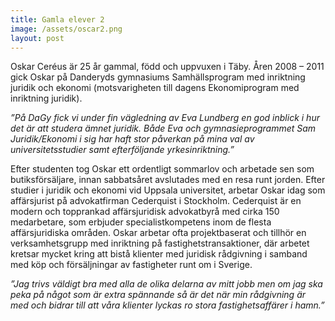 ```yaml
---
title: Gamla elever 2
image: /assets/oscar2.png
layout: post
---
```

Oskar Ceréus är 25 år gammal, född och uppvuxen i Täby. 
Åren 2008 – 2011 gick Oskar på Danderyds gymnasiums Samhällsprogram med inriktning juridik och ekonomi (motsvarigheten till dagens Ekonomiprogram med inriktning juridik).

<i>”På DaGy fick vi under fin vägledning av Eva Lundberg en god inblick i hur det är att studera ämnet juridik. 
Både Eva och gymnasieprogrammet Sam Juridik/Ekonomi i sig har haft stor påverkan på mina val av universitetsstudier samt efterföljande yrkesinriktning.”</i>

Efter studenten tog Oskar ett ordentligt sommarlov och arbetade sen som butiksförsäljare, innan sabbatsåret avslutades med en resa runt jorden. 
Efter studier i juridik och ekonomi vid Uppsala universitet, arbetar Oskar idag som affärsjurist på advokatfirman Cederquist i Stockholm. 
Cederquist är en modern och topprankad affärsjuridisk advokatbyrå med cirka 150 medarbetare, som erbjuder specialistkompetens inom de flesta affärsjuridiska områden. 
Oskar arbetar ofta projektbaserat och tillhör en verksamhetsgrupp med inriktning på fastighetstransaktioner, 
där arbetet kretsar mycket kring att bistå klienter med juridisk rådgivning i samband med köp och försäljningar av fastigheter runt om i Sverige. 

<i>”Jag trivs väldigt bra med alla de olika delarna av mitt jobb men om jag ska peka på något som är extra spännande så är det när min rådgivning är med och bidrar till att våra klienter lyckas ro stora fastighetsaffärer i hamn.”</i>
